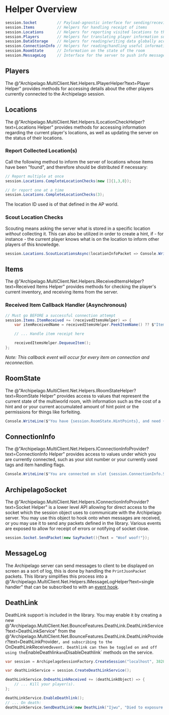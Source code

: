 ﻿# Helper Overview

```csharp
session.Socket         // Payload-agnostic interface for sending/receving the most basic transmission units between client/server
session.Items          // Helpers for handling receipt of items
session.Locations      // Helpers for reporting visited locations to the server
session.Players        // Helpers for translating player information such as number, alias, name etc.
session.DataStorage    // Helpers for reading/writing data globally accessible to any client connected in the room
session.ConnectionInfo // Helpers for reading/handling useful information on the current connection
session.RoomState      // Information on the state of the room
session.MessageLog     // Interface for the server to push info messages to the user
```

## Players

The @"Archipelago.MultiClient.Net.Helpers.IPlayerHelper?text=Player Helper" provides methods for accessing details
about the other players currently connected to the Archipelago
session.

## Locations

The @"Archipelago.MultiClient.Net.Helpers.ILocationCheckHelper?text=Locations Helper" provides methods for accessing
information regarding the current player's locations, as well as updating the server on the status of their locations.

### Report Collected Location(s)

Call the following method to inform the server of locations whose items have been "found", and therefore should be
distributed if necessary:

```csharp
// Report multiple at once
session.Locations.CompleteLocationChecks(new []{1,3,8});

// Or report one at a time
session.Locations.CompleteLocationChecks(3);
```

The location ID used is of that defined in the AP world.

### Scout Location Checks

Scouting means asking the server what is stored in a specific location *without* collecting it. This can also be
utilized in order to create a hint, if - for instance - the current player knows what is on the location to inform other
players of this knowledge.

```csharp
session.Locations.ScoutLocationsAsync(locationInfoPacket => Console.WriteLine(locationInfoPacket.Locations.Count), HintCreationPolicy.CreateAndAnnounceOnce, new []{4, 5});
```

## Items

The @"Archipelago.MultiClient.Net.Helpers.IReceivedItemsHelper?text=Received Items Helper" provides methods for
checking the player's current inventory, and receiving items from the server.

### Received Item Callback Handler (Asynchronous)

```csharp
// Must go BEFORE a successful connection attempt
session.Items.ItemReceived += (receivedItemsHelper) => {
    var itemReceivedName = receivedItemsHelper.PeekItemName() ?? $"Item: {itemId}";

    // ... Handle item receipt here

    receivedItemsHelper.DequeueItem();
};
```

*Note: This callback event will occur for every item on connection and reconnection.*

## RoomState

The @"Archipelago.MultiClient.Net.Helpers.IRoomStateHelper?text=RoomState Helper" provides access to values that
represent the current state of the multiworld room, with information such as the cost of a hint and or your current
accumulated amount of hint point or the permissions for things like forfeiting.

```csharp
Console.WriteLine($"You have {session.RoomState.HintPoints}, and need {session.RoomState.HintCost} for a hint");
```

## ConnectionInfo

The @"Archipelago.MultiClient.Net.Helpers.IConnectionInfoProvider?text=ConnectionInfo Helper" provides access to
values under which you are currently connected, such as your slot number or your currently used tags and item handling
flags.

```csharp
Console.WriteLine($"You are connected on slot {session.ConnectionInfo.Slot}, on team {session.ConnectionInfo.Team}");
```

## ArchipelagoSocket

The @"Archipelago.MultiClient.Net.Helpers.IConnectionInfoProvider?text=Socket Helper" is a lower level API allowing
for direct access to the socket which the session object uses to communicate with the Archipelago server. You may use
this object to hook onto when messages are received, or you may use it to send any packets defined in the library.
Various events are exposed to allow for receipt of errors or notifying of socket close.

```csharp
session.Socket.SendPacket(new SayPacket(){Text = "Woof woof!"});
```

## MessageLog

The Archipelago server can send messages to client to be displayed on screen as a sort of log, this is done by handling
the `PrintJsonPacket` packets. This library simplifies this process into a
@"Archipelago.MultiClient.Net.Helpers.IMessageLogHelper?text=single handler" that can be subscribed to with an
[event hook](events.md).

## DeathLink

DeathLink support is included in the library. You may enable it by creating a new
@"Archipelago.MultiClient.Net.BounceFeatures.DeathLink.DeathLinkService?text=DeathLinkService" from the
@"Archipelago.MultiClient.Net.BounceFeatures.DeathLink.DeathLinkProvider?text=DeathLinkProvider`, and subscribing to the
`OnDeathLinkReceived` event. Deathlink can then be toggled on and off using the `EnableDeathlink` and `DisableDeathlink`
methods on the service.

```csharp
var session = ArchipelagoSessionFactory.CreateSession("localhost", 38281);

var deathLinkService = session.CreateDeathLinkService();

deathLinkService.OnDeathLinkReceived += (deathLinkObject) => {
    // ... Kill your player(s).
};

deathLinkService.EnableDeathlink();
// ... On death:
deathLinkService.SendDeathLink(new DeathLink("Ijwu", "Died to exposure."));
```
